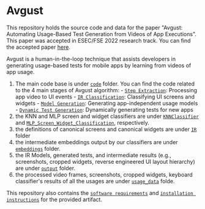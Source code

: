 # Avgust
This repository holds the source code and data for the paper "Avgust: Automating Usage-Based Test Generation from Videos of App Executions". This paper was accepted in ESEC/FSE 2022 research track. You can find the accepted paper [here](https://github.com/SageSELab/Avgust/blob/main/paper.pdf).

Avgust is a human-in-the-loop technique that assists developers in generating usage-based tests for mobile apps by learning from videos of app usage.

1. The main code base is under [`code`](https://github.com/SageSELab/Avgust/tree/main/code) folder. You can find the code related to the 4 main stages of Avgust algorithm:
        - [`Step Extraction`](https://github.com/SageSELab/Avgust/tree/main/code/1_step_extraction): Processing app video to UI events
        - [`IR Classification`](https://github.com/SageSELab/Avgust/tree/main/code/2_ir_classification): Classifying UI screens and widgets
        - [`Model Generation`](https://github.com/SageSELab/Avgust/tree/main/code/3_model_generation): Generating app-independent usage models
        - [`Dynamic Test Generation`](https://github.com/SageSELab/Avgust/tree/main/code/4_dynamic_generation): Dynamically generating tests for new apps
2. the KNN and MLP screen and widget classifiers are under [`KNNClassifier`](https://github.com/SageSELab/Avgust/tree/main/KNNClassifier) and [`MLP_Screen_Widget_Classification`](https://github.com/SageSELab/Avgust/tree/main/MLP_Screen_Widget_Classification), respectively.
3. the definitions of canonical screens and canonical widgets are under [`IR`](https://github.com/SageSELab/Avgust/tree/main/IR) folder
4. the intermediate embeddings output by our classifiers are under [`embeddings`](https://github.com/SageSELab/Avgust/tree/main/embeddings) folder.
5. the IR Models, generated tests, and intermediate results (e.g., screenshots, cropped widgets, reverse engineered UI layout hierarchy) are under [`output`](https://github.com/SageSELab/Avgust/tree/main/output/models) folder.
6. the processed video frames, screenshots, cropped widgets, keyboard classifier's results of all the usages are under [`usage_data`](https://github.com/SageSELab/Avgust/tree/main/usage_data) folde.

This repository also contains the [`software requirements`](https://github.com/SageSELab/Avgust/blob/main/REQUIREMENTS-mac.txt) and [`installation instructions`](https://github.com/SageSELab/Avgust/blob/main/INSTALL.md) for the provided artifact.
